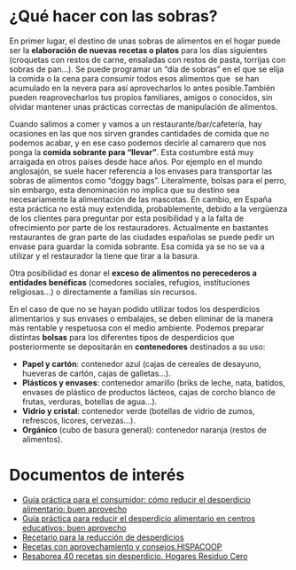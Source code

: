 # ¿Qué hacer con las sobras?

En primer lugar, el destino de unas sobras de alimentos en el hogar puede ser la **elaboración de nuevas recetas o platos** para los días siguientes (croquetas con restos de carne, ensaladas con restos de pasta, torrijas con sobras de pan...). Se puede programar un “día de sobras” en el que se elija la comida o la cena para consumir todos esos alimentos que  se han acumulado en la nevera para así aprovecharlos lo antes posible.También pueden reaprovecharlos tus propios familiares, amigos o conocidos, sin olvidar mantener unas prácticas correctas de manipulación de alimentos.

Cuando salimos a comer y vamos a un restaurante/bar/cafetería, hay ocasiones en las que nos sirven grandes cantidades de comida que no podemos acabar, y en ese caso podemos decirle al camarero que nos ponga la **comida sobrante para “llevar”**. Esta costumbre está muy arraigada en otros países desde hace años. Por ejemplo en el mundo anglosajón, se suele hacer referencia a los envases para transportar las sobras de alimentos como “doggy bags”. Literalmente, bolsas para el perro, sin embargo, esta denominación no implica que su destino sea necesariamente la alimentación de las mascotas. En cambio, en España esta práctica no está muy extendida, probablemente, debido a la vergüenza de los clientes para preguntar por esta posibilidad y a la falta de ofrecimiento por parte de los restauradores. Actualmente en bastantes restaurantes de gran parte de las ciudades españolas se puede pedir un envase para guardar la comida sobrante. Esa comida ya se no se va a utilizar y el restaurador la tiene que tirar a la basura.

Otra posibilidad es donar el **exceso de alimentos no perecederos a entidades benéficas** (comedores sociales, refugios, instituciones religiosas…) o directamente a familias sin recursos.

En el caso de que no se hayan podido utilizar todos los desperdicios alimentarios y sus envases o embalajes, se deben eliminar de la manera más rentable y respetuosa con el medio ambiente. Podemos preparar distintas **bolsas** para los diferentes tipos de desperdicios que posteriormente se depositarán en **contenedores** destinados a su uso:

*   **Papel y cartón**: contenedor azul (cajas de cereales de desayuno, hueveras de cartón, cajas de galletas…).
*   **Plásticos y envases**: contenedor amarillo (briks de leche, nata, batidos, envases de plástico de productos lácteos, cajas de corcho blanco de frutas, verduras, botellas de agua…).
*   **Vidrio y cristal**: contenedor verde (botellas de vidrio de zumos, refrescos, licores, cervezas…).
*   **Orgánico** (cubo de basura general): contenedor naranja (restos de alimentos).

# Documentos de interés

*   [Guía práctica para el consumidor: cómo reducir el desperdicio alimentario: buen aprovecho](http://www.magrama.gob.es/imagenes/es/guia_consumidor_alta_tcm7-354458.pdf)
*   [Guía práctica para reducir el desperdicio alimentario en centros educativos: buen aprovecho](guiaaltaconhipervinculos_tcm7-358917.pdf "Guía práctica para reducir el desperdicio en centros educativos")
*   [Recetario para la reducción de desperdicios](http://www.alimentacion.es/es/alimentacion-responsable/recetario/introduccion/)
*   [Recetas con aprovechamiento y consejos.HISPACOOP](http://www.hispacoop.org/desperdicios/wp-content/themes/hispacoop/video/libro_recetas.html)
*   [Resaborea 40 recetas sin desperdicio. Hogares Residuo Cero](http://www.hogaresresiduocero.es/?p=2178)
